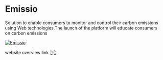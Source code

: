 # Emissio
Solution to enable consumers to monitor and  control their carbon emissions using Web  technologies.The launch of the platform will educate  consumers on carbon emissions

[![Emissio](https://img.youtube.com/vi/pd6ep2evNEA/0.jpg)](https://www.youtube.com/watch?v=pd6ep2evNEA)

website overview link 👆👆
